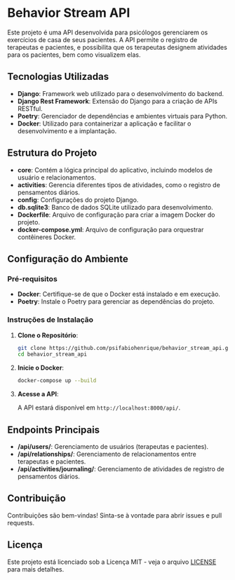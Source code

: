 # Behavior Stream API

Este projeto é uma API desenvolvida para psicólogos gerenciarem os exercícios de casa de seus pacientes. A API permite o registro de terapeutas e pacientes, e possibilita que os terapeutas designem atividades para os pacientes, bem como visualizem elas.

## Tecnologias Utilizadas

- **Django**: Framework web utilizado para o desenvolvimento do backend.
- **Django Rest Framework**: Extensão do Django para a criação de APIs RESTful.
- **Poetry**: Gerenciador de dependências e ambientes virtuais para Python.
- **Docker**: Utilizado para containerizar a aplicação e facilitar o desenvolvimento e a implantação.

## Estrutura do Projeto

- **core**: Contém a lógica principal do aplicativo, incluindo modelos de usuário e relacionamentos.
- **activities**: Gerencia diferentes tipos de atividades, como o registro de pensamentos diários.
- **config**: Configurações do projeto Django.
- **db.sqlite3**: Banco de dados SQLite utilizado para desenvolvimento.
- **Dockerfile**: Arquivo de configuração para criar a imagem Docker do projeto.
- **docker-compose.yml**: Arquivo de configuração para orquestrar contêineres Docker.

## Configuração do Ambiente

### Pré-requisitos

- **Docker**: Certifique-se de que o Docker está instalado e em execução.
- **Poetry**: Instale o Poetry para gerenciar as dependências do projeto.

### Instruções de Instalação

1. **Clone o Repositório**:

   ```bash
   git clone https://github.com/psifabiohenrique/behavior_stream_api.git
   cd behavior_stream_api
   ```

2. **Inicie o Docker**:

   ```bash
   docker-compose up --build
   ```

3. **Acesse a API**:

   A API estará disponível em `http://localhost:8000/api/`.

## Endpoints Principais

- **/api/users/**: Gerenciamento de usuários (terapeutas e pacientes).
- **/api/relationships/**: Gerenciamento de relacionamentos entre terapeutas e pacientes.
- **/api/activities/journaling/**: Gerenciamento de atividades de registro de pensamentos diários.

## Contribuição

Contribuições são bem-vindas! Sinta-se à vontade para abrir issues e pull requests.

## Licença

Este projeto está licenciado sob a Licença MIT - veja o arquivo [LICENSE](LICENSE) para mais detalhes.
